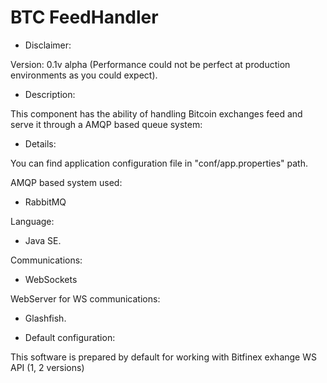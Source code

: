 # BTC FeedHandler

- Disclaimer:

Version: 0.1v alpha (Performance could not be perfect at production environments as you could expect).

- Description:

This component has the ability of handling Bitcoin exchanges feed and serve it through a AMQP based queue system:

- Details:

You can find application configuration file in "conf/app.properties" path. 


AMQP based system used:

- RabbitMQ

Language:

- Java SE.

Communications:

- WebSockets

WebServer for WS communications:

- Glashfish.

- Default configuration:

This software is prepared by default for working with Bitfinex exhange WS API (1, 2 versions)
